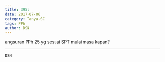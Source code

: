 ```yaml
---
title: 3951
date: 2017-07-06
category: Tanya-SC
tags: PPh
author: DSN
---
```


angsuran PPh 25 yg sesuai SPT mulai masa kapan?

---



`DSN`
